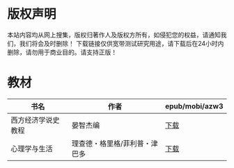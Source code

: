 # 版权声明

本站内容均从网上搜集，版权归著作人及版权方所有，如侵犯您的权益，请通知我们，我们将会及时删除！ 下载链接仅供宽带测试研究用途，请下载后在24小时内删除，请勿用于商业目的。请支持正版！

# 教材

| 书名 | 作者 | epub/mobi/azw3 |
| --- | --- | --- |
| 西方经济学说史教程 | 晏智杰编 | [下载](https://url89.ctfile.com/f/31084289-1357043584-8bd3af?p=8866) |
| 心理学与生活 | 理查德・格里格/菲利普・津巴多 | [下载](https://url89.ctfile.com/f/31084289-1357034233-7fc4b5?p=8866) |
